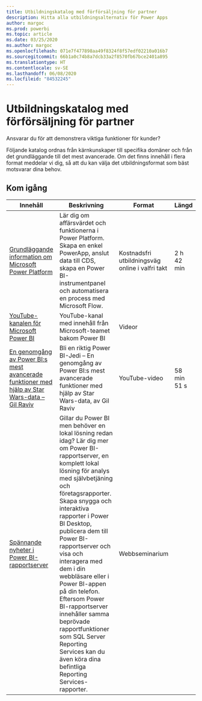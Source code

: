 ```yaml
---
title: Utbildningskatalog med förförsäljning för partner
description: Hitta alla utbildningsalternativ för Power Apps
author: margoc
ms.prod: powerbi
ms.topic: article
ms.date: 03/25/2020
ms.author: margoc
ms.openlocfilehash: 071e7f477898aa49f8324f8f57edf02210a016b7
ms.sourcegitcommit: 66b1a0c74b8a7dcb33a2f8570fb67bce2401a895
ms.translationtype: HT
ms.contentlocale: sv-SE
ms.lasthandoff: 06/08/2020
ms.locfileid: "84532245"
---
```

# <a name="partner-pre-sales-learning-catalog"></a>Utbildningskatalog med förförsäljning för partner

Ansvarar du för att demonstrera viktiga funktioner för kunder? 

Följande katalog ordnas från kärnkunskaper till specifika domäner och från det grundläggande till det mest avancerade. Om det finns innehåll i flera format meddelar vi dig, så att du kan välja det utbildningsformat som bäst motsvarar dina behov.

## <a name="get-started"></a>Kom igång<a name="get-started"></a>
| Innehåll  | Beskrivning | Format  | Längd   |
|-------------------------------------------------------------------------------------------------------------------------------------|-------------------------------------------------------------------------------------------------------------------------------------------------------------------------------------------------------------------------------------------------------------------------------------------------------------------------------------------------------------------------------------------------------------------------------------------------------------------------------------------------------------------------------------------------------------------|---------------------------------------|-------------|
| [Grundläggande information om Microsoft Power Platform](https://docs.microsoft.com/learn/paths/power-plat-fundamentals/)   | Lär dig om affärsvärdet och funktionerna i Power Platform. Skapa en enkel PowerApp, anslut data till CDS, skapa en Power BI-instrumentpanel och automatisera en process med Microsoft Flow.   | Kostnadsfri utbildningsväg online i valfri takt | 2 h 42 min   |
| [YouTube-kanalen för Microsoft Power BI](https://www.youtube.com/user/mspowerbi/videos)                                                 | YouTube-kanal med innehåll från Microsoft-teamet bakom Power BI  | Videor |             |
| [En genomgång av Power BI:s mest avancerade funktioner med hjälp av Star Wars-data – Gil Raviv](https://www.youtube.com/watch?v=r0Qk5V8dvgg) | Bli en riktig Power BI-Jedi – En genomgång av Power BI:s mest avancerade funktioner med hjälp av Star Wars-data, av Gil Raviv  | YouTube-video   | 58 min 51 s |
| [Spännande nyheter i Power BI-rapportserver](https://info.microsoft.com/whats-new-powerbi-report-server-ondemand.html)       | Gillar du Power BI men behöver en lokal lösning redan idag? Lär dig mer om Power BI-rapportserver, en komplett lokal lösning för analys med självbetjäning och företagsrapporter. Skapa snygga och interaktiva rapporter i Power BI Desktop, publicera dem till Power BI-rapportserver och visa och interagera med dem i din webbläsare eller i Power BI-appen på din telefon. Eftersom Power BI-rapportserver innehåller samma beprövade rapportfunktioner som SQL Server Reporting Services kan du även köra dina befintliga Reporting Services-rapporter. | Webbseminarium   |             |
